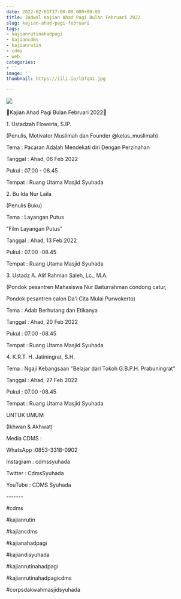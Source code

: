 ```yaml
---
date: 2022-02-01T17:00:00.000+00:00
title: Jadwal Kajian Ahad Pagi Bulan Februari 2022
slug: kajian-ahad-pagi-februari
tags:
- kajianrutinahadpagi
- kajiancdms
- kajianrutin
- cdms
- web
categories:
- ''
image: ''
thumbnail: https://iili.io/lQfq41.jpg

---
```

![](/uploads/cover.png)

🕌Kajian Ahad Pagi Bulan Februari 2022🕌

1\. Ustadzah Floweria, S.IP.

(Penulis, Motivator Muslimah dan Founder @kelas_muslimah)

Tema : Pacaran Adalah Mendekati diri Dengan Perzinahan

Tanggal : Ahad, 06 Feb 2022

Pukul : 07.00 - 08.45

Tempat : Ruang Utama Masjid Syuhada

2\. Bu Ida Nur Laila

(Penulis Buku)

Tema : Layangan Putus

"Film Layangan Putus"

Tanggal : Ahad, 13 Feb 2022

Pukul : 07.00 -08.45

Tempat : Ruang Utama Masjid Syuhada

3\. Ustadz A. Alif Rahman Saleh, Lc., M.A.

(Pondok pesantren Mahasiswa Nur Baiturrahman condong catur,

Pondok pesantren calon Da'i Cita Mulai Purwokerto)

Tema : Adab Berhutang dan Etikanya

Tanggal : Ahad, 20 Feb 2022

Pukul : 07.00 -08.45

Tempat : Ruang Utama Masjid Syuhada

4\. K.R.T. H. Jatiningrat, S.H.

Tema : Ngaji Kebangsaan "Belajar dari Tokoh G.B.P.H. Prabuningrat"

Tanggal : Ahad, 27 Feb 2022

Pukul : 07.00 -08.45

Tempat : Ruang Utama Masjid Syuhada

UNTUK UMUM

(Ikhwan & Akhwat)

Media CDMS :

WhatsApp :0853-3318-0902

Instagram : cdmssyuhada

Twitter : CdmsSyuhada

YouTube : CDMS Syuhada

\-------

\#cdms

\#kajianrutin

\#kajiancdms

\#kajianahadpagi

\#kajiandisyuhada

\#kajianrutinahadpagi

\#kajianrutinahadpagicdms

\#corpsdakwahmasjidsyuhada